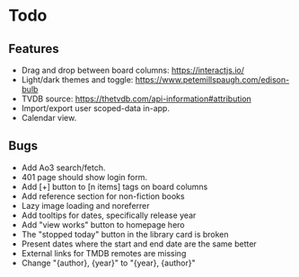Todo
====

Features
--------

- Drag and drop between board columns: https://interactjs.io/
- Light/dark themes and toggle: https://www.petemillspaugh.com/edison-bulb
- TVDB source: https://thetvdb.com/api-information#attribution
- Import/export user scoped-data in-app.
- Calendar view.

Bugs
----

* Add Ao3 search/fetch.
* 401 page should show login form.
* Add [+] button to [n items] tags on board columns
* Add reference section for non-fiction books
* Lazy image loading and noreferrer
* Add tooltips for dates, specifically release year
* Add "view works" button to homepage hero
* The "stopped today" button in the library card is broken
* Present dates where the start and end date are the same better
* External links for TMDB remotes are missing
* Change "{author}, {year}" to "{year}, {author}"
